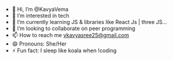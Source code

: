- 👋 Hi, I’m @KavyaVema
- 👀 I’m interested in tech
- 🌱 I’m currently learning JS & libraries like React Js | three JS...
- 💞️ I’m looking to collaborate on peer programming
- 📫 How to reach me vkavyasree25@gmail.com
- 😄 Pronouns: She/Her
- ⚡ Fun fact: I sleep like koala when !coding

<!---
KavyaVema/KavyaVema is a ✨ special ✨ repository because its `README.md` (this file) appears on your GitHub profile.
You can click the Preview link to take a look at your changes.
--->
